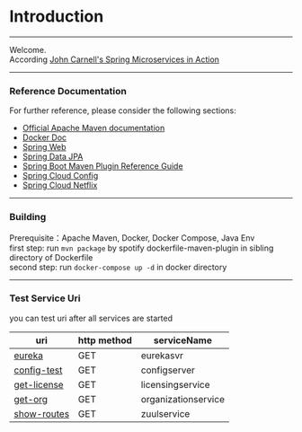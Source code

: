 # Introduction    
***   
Welcome.     
According [	John Carnell's Spring Microservices in Action](https://github.com/carnellj)
***
### Reference Documentation
For further reference, please consider the following sections:

* [Official Apache Maven documentation](https://maven.apache.org/guides/index.html)
* [Docker Doc](https://docs.docker.com/)
* [Spring Web](https://docs.spring.io/spring-boot/docs/2.2.5.RELEASE/reference/htmlsingle/#boot-features-developing-web-applications)
* [Spring Data JPA](https://docs.spring.io/spring-boot/docs/2.2.5.RELEASE/reference/htmlsingle/#boot-features-jpa-and-spring-data)
* [Spring Boot Maven Plugin Reference Guide](https://docs.spring.io/spring-boot/docs/2.2.5.RELEASE/maven-plugin/)
* [Spring Cloud Config](https://cloud.spring.io/spring-cloud-static/spring-cloud-config/2.2.2.RELEASE/reference/html/)
* [Spring Cloud Netflix](https://cloud.spring.io/spring-cloud-static/spring-cloud-netflix/2.2.2.RELEASE/reference/html/)   

***   
### Building   
Prerequisite：Apache Maven, Docker, Docker Compose, Java Env    
first step: run `mvn package` by spotify dockerfile-maven-plugin in sibling directory of Dockerfile    
second step: run `docker-compose up -d` in docker directory       

***
### Test Service Uri     
you can test uri after all services are started    

uri | http method | serviceName   
--- | --- | ---     
[eureka](http://localhost:8761) | GET | eurekasvr    
[config-test](http://localhost:8888/licensingservice/dev) | GET | configserver    
[get-license](http://localhost:8082/v1/organizations/e254f8c-c442-4ebe-a82a-e2fc1d1ff78a/licenses/f3831f8c-c338-4ebe-a82a-e2fc1d1ff78a/feign) | GET | licensingservice    
[get-org](http://localhost:8085/v1/organizations/e254f8c-c442-4ebe-a82a-e2fc1d1ff78a) | GET | organizationservice    
[show-routes](http://localhost:5555/actuator/routes) | GET | zuulservice    



